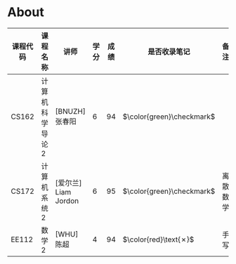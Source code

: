 # About

| 课程代码 | 课程名称        | 讲师           | 学分 | 成绩 | 是否收录笔记  | 备注     |
| -------- | --------------- | -------------- | ---- | ---- | ------------- | -------- |
| CS162    | 计算机科学导论 2 | [BNUZH] 张春阳 | 6    | 94   | $\color{green}\checkmark$ |        |
| CS172    | 计算机系统 2    | [爱尔兰] Liam Jordon | 6    | 95   | $\color{green}\checkmark$ | 离散数学 |
| EE112    | 数学 2          | [WHU] 陈超     | 4    | 94   | $\color{red}\text{✗}$   | 手写     |
